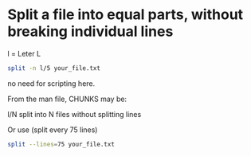 <!-- TITLE: Split -->
<!-- SUBTITLE: A quick summary of Split -->

# Split a file into equal parts, without breaking individual lines

l = Leter L

```sh
split -n l/5 your_file.txt

```

no need for scripting here.

From the man file, CHUNKS  may  be:

l/N     split into N files without splitting lines

Or use (split every 75 lines)

```sh
split --lines=75 your_file.txt
```
